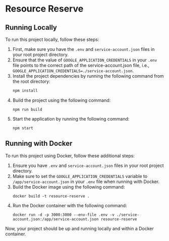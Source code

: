# Resource Reserve

## Running Locally

To run this project locally, follow these steps:

1. First, make sure you have the `.env` and `service-account.json` files in your root project directory.
2. Ensure that the value of `GOOGLE_APPLICATION_CREDENTIALS` in your `.env` file points to the correct path of the service-account.json file, i.e., `GOOGLE_APPLICATION_CREDENTIALS=./service-account.json`.
3. Install the project dependencies by running the following command from the root directory:
   ```bash
   npm install
4. Build the project using the following command:
    ```
    npm run build
5. Start the application by running the following command:
    ```
    npm start
## Running with Docker
To run this project using Docker, follow these additional steps:
1. Ensure you have `.env` and `service-account.json` files in your root project directory.
2. Make sure to set the `GOOGLE_APPLICATION_CREDENTIALS` variable to `/app/service-account.json` in your `.env` file when running with Docker.
3. Build the Docker image using the following command:
    ```
    docker build -t resource-reserve .
4. Run the Docker container with the following command:
    ```
    docker run -d -p 3000:3000 --env-file .env -v ./service-account.json:/app/service-account.json resource-reserve
Now, your project should be up and running locally and within a Docker container.